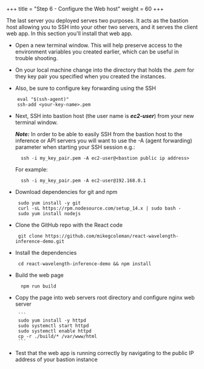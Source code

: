 +++
title = "Step 6 - Configure the Web host"
weight = 60
+++

The last server you deployed serves two purposes. It acts as the bastion host allowing you to SSH into your other two servers, and it serves the client web app. In this section you'll install that web app.

* Open a new terminal window. This will help preserve access to the environment variables you created earlier, which can be useful in trouble shooting. 

* On your local machine change into the directory that holds the  *.pem* for they key pair you specified when you created the instances. 

* Also, be sure to configure key forwarding using the SSH 
```
    eval "$(ssh-agent)"
    ssh-add <your-key-name>.pem
```
* Next, SSH into bastion host (the user name is ***ec2-user***) from your new terminal window. 

    ***Note:*** In order to be able to easily SSH from the bastion host to the inference or API servers you will want to use the -A (agent forwarding) parameter when starting your SSH session e.g.:

        ssh -i my_key_pair.pem -A ec2-user@<bastion public ip address>

    For example:

        ssh -i my_key_pair.pem -A ec2-user@192.168.0.1

*  Download dependencies for git and npm

        sudo yum install -y git
        curl -sL https://rpm.nodesource.com/setup_14.x | sudo bash -
        sudo yum install nodejs

*  Clone the GitHub repo with the React code
    
        git clone https://github.com/mikegcoleman/react-wavelength-inference-demo.git

*  Install the dependencies

        cd react-wavelength-inference-demo && npm install

* Build the web page

        npm run build

*  Copy the page into web servers root directory and configure nginx web server
        
        ```
        sudo yum install -y httpd
        sudo systemctl start httpd
        sudo systemctl enable httpd
        cp -r ./build/* /var/www/html 
        ```

*  Test that the web app is running correctly by navigating to the
    public IP address of your bastion instance
